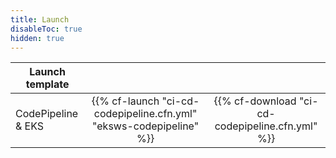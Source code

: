 ```yaml
---
title: Launch
disableToc: true
hidden: true
---
```

| Launch template |  |  |
| ------ |:------:|:--------:|
| CodePipeline & EKS |  {{% cf-launch "ci-cd-codepipeline.cfn.yml" "eksws-codepipeline" %}} | {{% cf-download "ci-cd-codepipeline.cfn.yml" %}}  |
